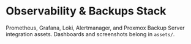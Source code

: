 # Observability & Backups Stack

Prometheus, Grafana, Loki, Alertmanager, and Proxmox Backup Server integration assets. Dashboards and screenshots belong in `assets/`.
